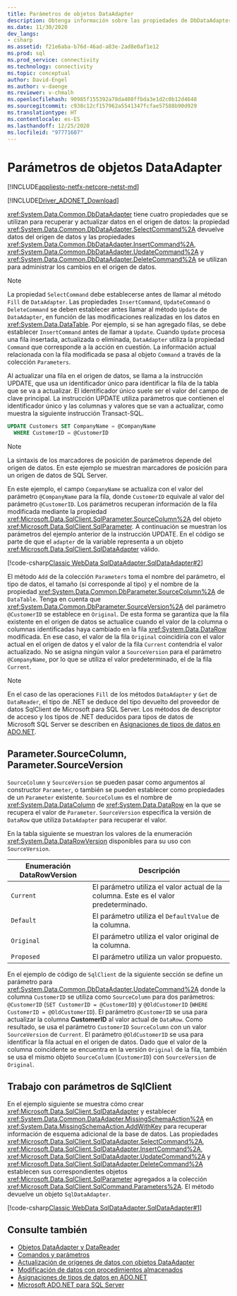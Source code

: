 ```yaml
---
title: Parámetros de objetos DataAdapter
description: Obtenga información sobre las propiedades de DbDataAdapter que devuelven datos de un origen de datos y administran los cambios en este.
ms.date: 11/30/2020
dev_langs:
- csharp
ms.assetid: f21e6aba-b76d-46ad-a83e-2ad8e0af1e12
ms.prod: sql
ms.prod_service: connectivity
ms.technology: connectivity
ms.topic: conceptual
author: David-Engel
ms.author: v-daenge
ms.reviewer: v-chmalh
ms.openlocfilehash: 90985f155392a78da408ffbda3e1d2c0b12d4648
ms.sourcegitcommit: c938c12cf157962a5541347fcfae57588b90d929
ms.translationtype: HT
ms.contentlocale: es-ES
ms.lasthandoff: 12/25/2020
ms.locfileid: "97771607"
---
```

# <a name="dataadapter-parameters"></a>Parámetros de objetos DataAdapter

[!INCLUDE[appliesto-netfx-netcore-netst-md](../../includes/appliesto-netfx-netcore-netst-md.md)]

[!INCLUDE[Driver_ADONET_Download](../../includes/driver_adonet_download.md)]

<xref:System.Data.Common.DbDataAdapter> tiene cuatro propiedades que se utilizan para recuperar y actualizar datos en el origen de datos: la propiedad <xref:System.Data.Common.DbDataAdapter.SelectCommand%2A> devuelve datos del origen de datos y las propiedades <xref:System.Data.Common.DbDataAdapter.InsertCommand%2A>, <xref:System.Data.Common.DbDataAdapter.UpdateCommand%2A> y <xref:System.Data.Common.DbDataAdapter.DeleteCommand%2A> se utilizan para administrar los cambios en el origen de datos.

> [!NOTE]
> La propiedad `SelectCommand` debe establecerse antes de llamar al método `Fill` de `DataAdapter`. Las propiedades `InsertCommand`, `UpdateCommand` o `DeleteCommand` se deben establecer antes llamar al método `Update` de `DataAdapter`, en función de las modificaciones realizadas en los datos en <xref:System.Data.DataTable>. Por ejemplo, si se han agregado filas, se debe establecer `InsertCommand` antes de llamar a `Update`. Cuando `Update` procesa una fila insertada, actualizada o eliminada, `DataAdapter` utiliza la propiedad `Command` que corresponde a la acción en cuestión. La información actual relacionada con la fila modificada se pasa al objeto `Command` a través de la colección `Parameters`.

Al actualizar una fila en el origen de datos, se llama a la instrucción UPDATE, que usa un identificador único para identificar la fila de la tabla que se va a actualizar. El identificador único suele ser el valor del campo de clave principal. La instrucción UPDATE utiliza parámetros que contienen el identificador único y las columnas y valores que se van a actualizar, como muestra la siguiente instrucción Transact-SQL.

```sql
UPDATE Customers SET CompanyName = @CompanyName
  WHERE CustomerID = @CustomerID  
```  

> [!NOTE]
> La sintaxis de los marcadores de posición de parámetros depende del origen de datos. En este ejemplo se muestran marcadores de posición para un origen de datos de SQL Server.

En este ejemplo, el campo `CompanyName` se actualiza con el valor del parámetro `@CompanyName` para la fila, donde `CustomerID` equivale al valor del parámetro `@CustomerID`. Los parámetros recuperan información de la fila modificada mediante la propiedad <xref:Microsoft.Data.SqlClient.SqlParameter.SourceColumn%2A> del objeto <xref:Microsoft.Data.SqlClient.SqlParameter>. A continuación se muestran los parámetros del ejemplo anterior de la instrucción UPDATE. En el código se parte de que el `adapter` de la variable representa a un objeto <xref:Microsoft.Data.SqlClient.SqlDataAdapter> válido.

[!code-csharp[Classic WebData SqlDataAdapter.SqlDataAdapter#2](~/../sqlclient/doc/samples/SqlDataAdapter_SqlDataAdapter.cs#2)]

El método `Add` de la colección `Parameters` toma el nombre del parámetro, el tipo de datos, el tamaño (si corresponde al tipo) y el nombre de la propiedad <xref:System.Data.Common.DbParameter.SourceColumn%2A> de `DataTable`. Tenga en cuenta que <xref:System.Data.Common.DbParameter.SourceVersion%2A> del parámetro `@CustomerID` se establece en `Original`. De esta forma se garantiza que la fila existente en el origen de datos se actualice cuando el valor de la columna o columnas identificadas haya cambiado en la fila <xref:System.Data.DataRow> modificada. En ese caso, el valor de la fila `Original` coincidiría con el valor actual en el origen de datos y el valor de la fila `Current` contendría el valor actualizado. No se asigna ningún valor a `SourceVersion` para el parámetro `@CompanyName`, por lo que se utiliza el valor predeterminado, el de la fila `Current`.

> [!NOTE]
> En el caso de las operaciones `Fill` de los métodos `DataAdapter` y `Get` de `DataReader`, el tipo de .NET se deduce del tipo devuelto del proveedor de datos SqlClient de Microsoft para SQL Server. Los métodos de descriptor de acceso y los tipos de .NET deducidos para tipos de datos de Microsoft SQL Server se describen en [Asignaciones de tipos de datos en ADO.NET](data-type-mappings-ado-net.md).

## <a name="parametersourcecolumn-parametersourceversion"></a>Parameter.SourceColumn, Parameter.SourceVersion

`SourceColumn` y `SourceVersion` se pueden pasar como argumentos al constructor `Parameter`, o también se pueden establecer como propiedades de un `Parameter` existente. `SourceColumn` es el nombre de <xref:System.Data.DataColumn> de <xref:System.Data.DataRow> en la que se recupera el valor de `Parameter`. `SourceVersion` especifica la versión de `DataRow` que utiliza `DataAdapter` para recuperar el valor.

En la tabla siguiente se muestran los valores de la enumeración <xref:System.Data.DataRowVersion> disponibles para su uso con `SourceVersion`.

|Enumeración DataRowVersion|Descripción|  
|--------------------------------|-----------------|  
|`Current`|El parámetro utiliza el valor actual de la columna. Este es el valor predeterminado.|  
|`Default`|El parámetro utiliza el `DefaultValue` de la columna.|  
|`Original`|El parámetro utiliza el valor original de la columna.|  
|`Proposed`|El parámetro utiliza un valor propuesto.|  

En el ejemplo de código de `SqlClient` de la siguiente sección se define un parámetro para <xref:System.Data.Common.DbDataAdapter.UpdateCommand%2A> donde la columna `CustomerID` se utiliza como `SourceColumn` para dos parámetros: `@CustomerID` (`SET CustomerID = @CustomerID`) y `@OldCustomerID` (`WHERE CustomerID = @OldCustomerID`). El parámetro `@CustomerID` se usa para actualizar la columna **CustomerID** al valor actual de `DataRow`. Como resultado, se usa el parámetro `CustomerID` `SourceColumn` con un valor `SourceVersion` de `Current`. El parámetro `@OldCustomerID` se usa para identificar la fila actual en el origen de datos. Dado que el valor de la columna coincidente se encuentra en la versión `Original` de la fila, también se usa el mismo objeto `SourceColumn` (`CustomerID`) con `SourceVersion` de `Original`.

## <a name="work-with-sqlclient-parameters"></a>Trabajo con parámetros de SqlClient

En el ejemplo siguiente se muestra cómo crear <xref:Microsoft.Data.SqlClient.SqlDataAdapter> y establecer <xref:System.Data.Common.DataAdapter.MissingSchemaAction%2A> en <xref:System.Data.MissingSchemaAction.AddWithKey> para recuperar información de esquema adicional de la base de datos. Las propiedades <xref:Microsoft.Data.SqlClient.SqlDataAdapter.SelectCommand%2A>, <xref:Microsoft.Data.SqlClient.SqlDataAdapter.InsertCommand%2A>, <xref:Microsoft.Data.SqlClient.SqlDataAdapter.UpdateCommand%2A> y <xref:Microsoft.Data.SqlClient.SqlDataAdapter.DeleteCommand%2A> establecen sus correspondientes objetos <xref:Microsoft.Data.SqlClient.SqlParameter> agregados a la colección <xref:Microsoft.Data.SqlClient.SqlCommand.Parameters%2A>. El método devuelve un objeto `SqlDataAdapter`.

[!code-csharp[Classic WebData SqlDataAdapter.SqlDataAdapter#1](~/../sqlclient/doc/samples/SqlDataAdapter_SqlDataAdapter.cs#1)]

## <a name="see-also"></a>Consulte también

- [Objetos DataAdapter y DataReader](dataadapters-datareaders.md)
- [Comandos y parámetros](commands-parameters.md)
- [Actualización de orígenes de datos con objetos DataAdapter](update-data-sources-with-dataadapters.md)
- [Modificación de datos con procedimientos almacenados](modify-data-with-stored-procedures.md)
- [Asignaciones de tipos de datos en ADO.NET](data-type-mappings-ado-net.md)
- [Microsoft ADO.NET para SQL Server](microsoft-ado-net-sql-server.md)
